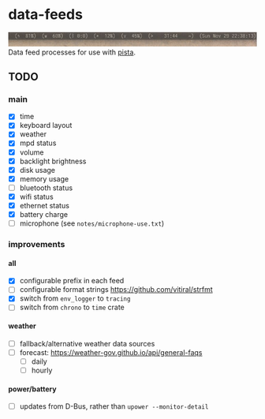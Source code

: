 data-feeds
===============================================================================
![Screenshot](screenshot.jpg)
Data feed processes for use with [pista](https://github.com/xandkar/pista).

TODO
----

### main
- [x] time
- [x] keyboard layout
- [x] weather
- [x] mpd status
- [x] volume
- [x] backlight brightness
- [x] disk usage
- [x] memory usage
- [ ] bluetooth status
- [x] wifi status
- [x] ethernet status
- [x] battery charge
- [ ] microphone (see `notes/microphone-use.txt`)

### improvements

#### all
- [x] configurable prefix in each feed
- [ ] configurable format strings https://github.com/vitiral/strfmt
- [x] switch from `env_logger` to `tracing`
- [ ] switch from `chrono` to `time` crate

#### weather
- [ ] fallback/alternative weather data sources
- [ ] forecast: https://weather-gov.github.io/api/general-faqs
  - [ ] daily
  - [ ] hourly

#### power/battery
- [ ] updates from D-Bus, rather than `upower --monitor-detail`
